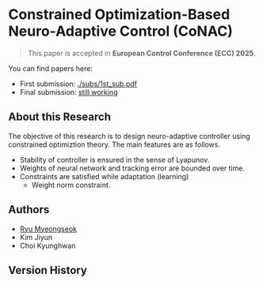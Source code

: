 # Constrained Optimization-Based Neuro-Adaptive Control (CoNAC)

> This paper is accepted in __European Control Conference (ECC) 2025__. 

You can find papers here:

- First submission: [./subs/1st_sub.pdf](./subs/1st_%20_sub.pdf)
- Final submission: [still working](./manuscript.pdf)

## About this Research

The objective of this research is to design neuro-adaptive controller using constrained optimiztion theory. 
The main features are as follows.

- Stability of controller is ensured in the sense of Lyapunov.
- Weights of neural network and tracking error are bounded over time.
- Constraints are satisfied while adaptation (learning)
    - Weight norm constraint.

## Authors

- [Ryu Myeongseok](https://gitlab.com/DDingR)
- Kim Jiyun
- Choi Kyunghwan

## Version History


